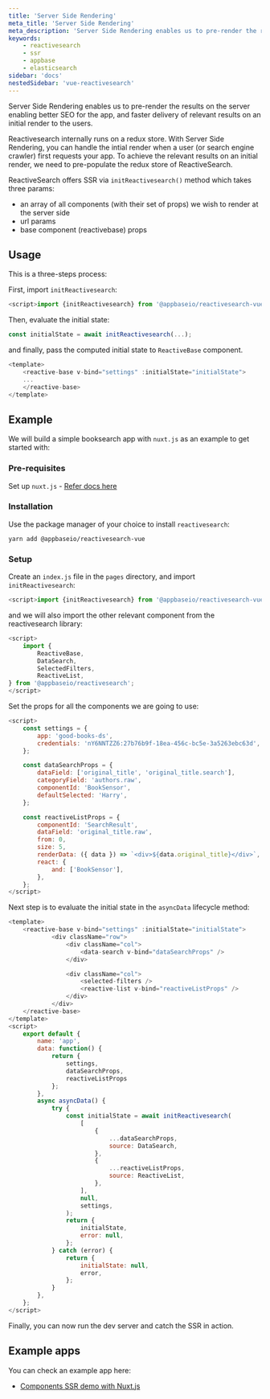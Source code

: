 ```yaml
---
title: 'Server Side Rendering'
meta_title: 'Server Side Rendering'
meta_description: 'Server Side Rendering enables us to pre-render the results on the server enabling better SEO for the app, and faster delivery of relevant results on an initial render to the users.'
keywords:
    - reactivesearch
    - ssr
    - appbase
    - elasticsearch
sidebar: 'docs'
nestedSidebar: 'vue-reactivesearch'
---
```


Server Side Rendering enables us to pre-render the results on the server enabling better SEO for the app, and faster delivery of relevant results on an initial render to the users.

Reactivesearch internally runs on a redux store. With Server Side Rendering, you can handle the intial render when a user (or search engine crawler) first requests your app. To achieve the relevant results on an initial render, we need to pre-populate the redux store of ReactiveSearch.

ReactiveSearch offers SSR via `initReactivesearch()` method which takes three params:

-   an array of all components (with their set of props) we wish to render at the server side
-   url params
-   base component (reactivebase) props

## Usage

This is a three-steps process:

First, import `initReactivesearch`:

```js
<script>import {initReactivesearch} from '@appbaseio/reactivesearch-vue';</script>
```

Then, evaluate the initial state:

```js
const initialState = await initReactivesearch(...);
```

and finally, pass the computed initial state to `ReactiveBase` component.

```js
<template>
	<reactive-base v-bind="settings" :initialState="initialState">
    ...
	</reactive-base>
</template>
```

## Example

We will build a simple booksearch app with `nuxt.js` as an example to get started with:

### Pre-requisites

Set up `nuxt.js` - [Refer docs here](https://nuxtjs.org/guide/installation)

### Installation

Use the package manager of your choice to install `reactivesearch`:

```
yarn add @appbaseio/reactivesearch-vue
```

### Setup

Create an `index.js` file in the `pages` directory, and import `initReactivesearch`:

```js
<script>import {initReactivesearch} from '@appbaseio/reactivesearch-vue';</script>
```

and we will also import the other relevant component from the reactivesearch library:

```js
<script>
	import {
		ReactiveBase,
		DataSearch,
		SelectedFilters,
		ReactiveList,
} from '@appbaseio/reactivesearch';
</script>
```

Set the props for all the components we are going to use:

```js
<script>
	const settings = {
		app: 'good-books-ds',
		credentials: 'nY6NNTZZ6:27b76b9f-18ea-456c-bc5e-3a5263ebc63d',
	};

	const dataSearchProps = {
		dataField: ['original_title', 'original_title.search'],
		categoryField: 'authors.raw',
		componentId: 'BookSensor',
		defaultSelected: 'Harry',
	};

	const reactiveListProps = {
		componentId: 'SearchResult',
		dataField: 'original_title.raw',
		from: 0,
		size: 5,
		renderData: ({ data }) => `<div>${data.original_title}</div>`,
		react: {
			and: ['BookSensor'],
		},
	};
</script>
```

Next step is to evaluate the initial state in the `asyncData` lifecycle method:

```js
<template>
	<reactive-base v-bind="settings" :initialState="initialState">
			<div className="row">
				<div className="col">
					<data-search v-bind="dataSearchProps" />
				</div>

				<div className="col">
					<selected-filters />
					<reactive-list v-bind="reactiveListProps" />
				</div>
			</div>
	</reactive-base>
</template>
<script>
	export default {
		name: 'app',
		data: function() {
			return {
				settings,
				dataSearchProps,
				reactiveListProps
			};
		},
		async asyncData() {
			try {
				const initialState = await initReactivesearch(
					[
						{
							...dataSearchProps,
							source: DataSearch,
						},
						{
							...reactiveListProps,
							source: ReactiveList,
						},
					],
					null,
					settings,
				);
				return {
					initialState,
					error: null,
				};
			} catch (error) {
				return {
					initialState: null,
					error,
				};
			}
		},
	};
</script>
```

Finally, you can now run the dev server and catch the SSR in action.

## Example apps

You can check an example app here:

-   [Components SSR demo with Nuxt.js](https://github.com/appbaseio/reactivesearch/tree/next/packages/vue/examples/with-ssr)

